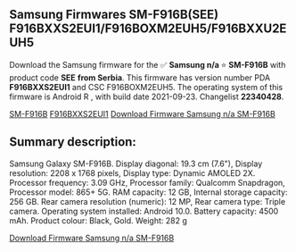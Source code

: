 <h2>Samsung Firmwares SM-F916B(SEE) F916BXXS2EUI1/F916BOXM2EUH5/F916BXXU2EUH5</h2>
Download the Samsung firmware for the ✅ <strong>Samsung n/a </strong> ⭐ <strong>SM-F916B</strong> with product code <strong>SEE</strong> <strong> from Serbia</strong>. This firmware has version number PDA <strong>F916BXXS2EUI1</strong> and CSC F916BOXM2EUH5. The operating system of this firmware is Android R , with build date 2021-09-23. Changelist <strong>22340428</strong>.


[SM-F916B](https://samfirm.shop/samsung/model/SM-F916B)
[F916BXXS2EUI1](https://samfirm.shop/samsung/pda/F916BXXS2EUI1)
[Download Firmware Samsung n/a SM-F916B](https://samfirm.shop/samsung/firmware/458579)
<h2>Summary description:</h2>
<p>Samsung Galaxy SM-F916B. Display diagonal: 19.3 cm (7.6"), Display resolution: 2208 x 1768 pixels, Display type: Dynamic AMOLED 2X. Processor frequency: 3.09 GHz, Processor family: Qualcomm Snapdragon, Processor model: 865+ 5G. RAM capacity: 12 GB, Internal storage capacity: 256 GB. Rear camera resolution (numeric): 12 MP, Rear camera type: Triple camera. Operating system installed: Android 10.0. Battery capacity: 4500 mAh. Product colour: Black, Gold. Weight: 282 g</p>


[Download Firmware Samsung n/a SM-F916B](https://samfirm.shop/samsung/firmware/458579)
